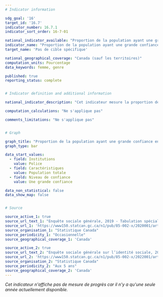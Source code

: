 ```yaml
---
# Indicator information

sdg_goal: '16'
target_id: '16.7'
indicator_number: 16.7.1
indicator_sort_order: 16-7-01

national_indicator_available: "Proportion de la population ayant une grande confiance envers certaines institutions"
indicator_name: "Proportion de la population ayant une grande confiance envers certaines institutions"
target_name: 'Pas de cible spécifique'

national_geographical_coverage: "Canada (sauf les territoires)"
computation_units: Pourcentage
data_keywords: femme, genre

published: true
reporting_status: complete


# Indicator definition and additional information

national_indicator_description: "Cet indicateur mesure la proportion de la population ayant une grande confiance envers certaines institutions."

computation_calculations: "Ne s'applique pas"

comments_limitations: "Ne s'applique pas"


# Graph

graph_title: "Proportion de la population ayant une grande confiance envers certaines institutions"
graph_type: bar

data_start_values:
  - field: Institutions
    value: Police
  - field: Caractéristiques
    value: Population totale
  - field: Niveau de confiance
    value: Une grande confiance

data_non_statistical: false
data_show_map: false


# Source

source_active_1: true
source_url_text_1: "Enquête sociale générale, 2019 - Tabulation spécialisé"
source_url_1: 'https://www150.statcan.gc.ca/n1/pub/85-002-x/2020001/article/00014/tbl/tbl01-fra.htm'
source_organisation_1: "Statistique Canada"
source_periodicity_1: "Occasionnelle"
source_geographical_coverage_1: 'Canada'

source_active_2: true
source_url_text_2: "Enquête sociale générale sur l’identité sociale, 2020"
source_url_2: 'https://www150.statcan.gc.ca/n1/pub/85-002-x/2022001/article/00003/tbl/tbl01-fra.htm'
source_organisation_2: "Statistique Canada"
source_periodicity_2: "Aux 5 ans"
source_geographical_coverage_2: 'Canada'
---
```

<i>Cet indicateur n'affiche pas de mesure de progrès car il n'y a qu'une seule année actuellement disponible.</i>